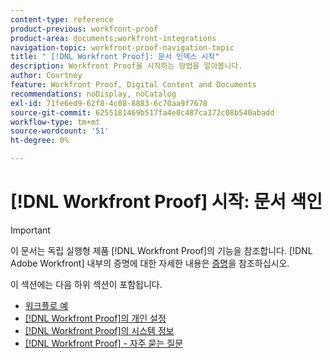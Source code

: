 ```yaml
---
content-type: reference
product-previous: workfront-proof
product-area: documents;workfront-integrations
navigation-topic: workfront-proof-navigation-topic
title: " [!DNL Workfront Proof]: 문서 인덱스 시작"
description: Workfront Proof을 시작하는 방법을 알아봅니다.
author: Courtney
feature: Workfront Proof, Digital Content and Documents
recommendations: noDisplay, noCatalog
exl-id: 71fe6ed9-62f8-4c08-8883-6c70aa9f7678
source-git-commit: 6255181469b517fa4e0c487ca372c08b540abadd
workflow-type: tm+mt
source-wordcount: '51'
ht-degree: 0%

---
```


# [!DNL Workfront Proof] 시작: 문서 색인

<!-- Audited: 1/2024 -->

>[!IMPORTANT]
>
>이 문서는 독립 실행형 제품 [!DNL Workfront Proof]의 기능을 참조합니다. [!DNL Adobe Workfront] 내부의 증명에 대한 자세한 내용은 [증명](../../review-and-approve-work/proofing/proofing.md)을 참조하십시오.

이 섹션에는 다음 하위 섹션이 포함됩니다.

* [워크플로 예](../../workfront-proof/wp-getstarted/workflow-examples/workflow-examples.md)
* [ [!DNL Workfront Proof]의 개인 설정](../../workfront-proof/wp-getstarted/personal-settings/personal-settings.md)
* [ [!DNL Workfront Proof]의 시스템 정보](../../workfront-proof/wp-getstarted/system-information/system-information.md)
* [[!DNL Workfront Proof] - 자주 묻는 질문](../../workfront-proof/wp-getstarted/faqs/faqs.md)
